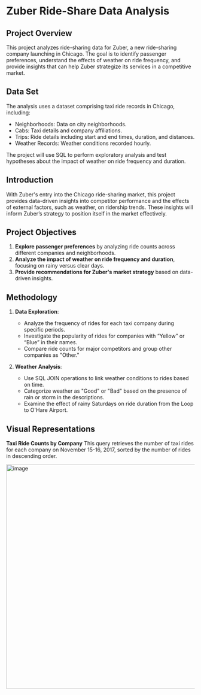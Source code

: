 # Zuber Ride-Share Data Analysis

## Project Overview
This project analyzes ride-sharing data for Zuber, a new ride-sharing company launching in Chicago. The goal is to identify passenger preferences, understand the effects of weather on ride frequency, and provide insights that can help Zuber strategize its services in a competitive market.

## Data Set
The analysis uses a dataset comprising taxi ride records in Chicago, including:

- Neighborhoods: Data on city neighborhoods.
- Cabs: Taxi details and company affiliations.
- Trips: Ride details including start and end times, duration, and distances.
- Weather Records: Weather conditions recorded hourly.

The project will use SQL to perform exploratory analysis and test hypotheses about the impact of weather on ride frequency and duration.

## Introduction
With Zuber's entry into the Chicago ride-sharing market, this project provides data-driven insights into competitor performance and the effects of external factors, such as weather, on ridership trends. These insights will inform Zuber’s strategy to position itself in the market effectively.

## Project Objectives
1. **Explore passenger preferences** by analyzing ride counts across different companies and neighborhoods.
2. **Analyze the impact of weather on ride frequency and duration**, focusing on rainy versus clear days.
3. **Provide recommendations for Zuber's market strategy** based on data-driven insights.

## Methodology 
1. **Data Exploration**:
    - Analyze the frequency of rides for each taxi company during specific periods.
    - Investigate the popularity of rides for companies with “Yellow” or “Blue” in their names.
    - Compare ride counts for major competitors and group other companies as "Other."

2. **Weather Analysis**:
    - Use SQL JOIN operations to link weather conditions to rides based on time.
    - Categorize weather as "Good" or "Bad" based on the presence of rain or storm in the descriptions.
    - Examine the effect of rainy Saturdays on ride duration from the Loop to O'Hare Airport.
  
## Visual Representations
**Taxi Ride Counts by Company**
This query retrieves the number of taxi rides for each company on November 15-16, 2017, sorted by the number of rides in descending order.

<img src="https://github.com/user-attachments/assets/669a4631-6058-4817-b559-9912d3b03a6b" width="600" alt="image" />

